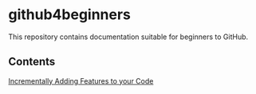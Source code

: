 github4beginners
================

This repository contains documentation suitable for beginners to GitHub.

Contents
--------

[Incrementally Adding Features to your Code](https://github.com/shabaz123/github4beginners/blob/master/adding-features-to-your-code.md)



